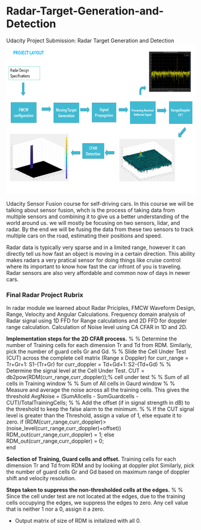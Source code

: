 # Radar-Target-Generation-and-Detection
Udacity Project Submission: Radar Target Generation and Detection
<img src="image/image11.png" width="700" height="400" />

Udacity Sensor Fusion course for self-driving cars.
In this course we will be talking about sensor fusion, whch is the process of taking data from multiple sensors and combining it to give us a better understanding of the world around us. we will mostly be focusing on two sensors, lidar, and radar. By the end we will be fusing the data from these two sensors to track multiple cars on the road, estimating their positions and speed.

Radar data is typically very sparse and in a limited range, however it can directly tell us how fast an object is moving in a certain direction. This ability makes radars a very pratical sensor for doing things like cruise control where its important to know how fast the car infront of you is traveling. Radar sensors are also very affordable and common now of days in newer cars.

### Final Radar Project Rubrix
In radar module we learned about Radar Priciples, FMCW Waveform Design, Range, Velocity and Angular Calculations.
Frequency domain analysis of Radar signal using 1D FFD for Range calculations and 2D FFD for doppler range calculation.
Calculation of Noise level using CA CFAR in 1D and 2D.

**Implementation steps for the 2D CFAR process.**
% % Determine the number of Training cells for each dimension Tr and Td from RDM. Similarly, pick the number of guard cells Gr and Gd.
% % Slide the Cell Under Test (CUT) across the complete cell matrix (Range x Doppler)
        for curr_range = Tr+Gr+1: S1-(Tr+Gr)
            for curr_doppler = Td+Gd+1: S2-(Td+Gd)
% % Determine the signal level at the Cell Under Test.
    CUT = db2pow(RDM(curr_range,curr_doppler));% cell under test
% % Sum of all cells in Training window
% % Sum of All cells in Gaurd window
% % Measure and average the noise across all the training cells. This gives the threshold
    AvgNoise = (SumAllcells - SumGuardcells - CUT)/TotalTrainingCells;
% % Add the offset (if in signal strength in dB) to the threshold to keep the false alarm to the minimum.
% % If the CUT signal level is greater than the Threshold, assign a value of 1, else equate it to zero.
     if (RDM(curr_range,curr_doppler)>(noise_level(curr_range,curr_doppler)+offset))
                RDM_out(curr_range,curr_doppler) = 1;
            else
                RDM_out(curr_range,curr_doppler) = 0;    
            end

**Selection of Training, Guard cells and offset.**
  Training cells for each dimension Tr and Td from RDM and by looking at doppler plot
  Similarly, pick the number of guard cells Gr and Gd based on maximum range of doppler shift and velocity resolution.
  
**Steps taken to suppress the non-thresholded cells at the edges.**
% % Since the cell under test are not located at the edges, due to the training cells occupying the edges, we suppress the edges to zero. Any cell value that is neither 1 nor a 0, assign it a zero.
  - Output matrix of size of RDM is initalized with all 0.

